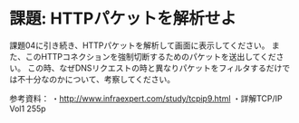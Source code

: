 
# 課題: HTTPパケットを解析せよ

課題04に引き続き、HTTPパケットを解析して画面に表示してください。
また、このHTTPコネクションを強制切断するためのパケットを送出してください。
この時、なぜDNSリクエストの時と異なりパケットをフィルタするだけでは不十分なのかについて、考察してください。

参考資料：
・http://www.infraexpert.com/study/tcpip9.html
・詳解TCP/IP Vol1 255p

